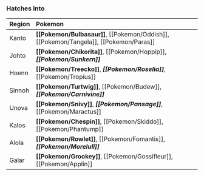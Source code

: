 ### Hatches Into
Region | Pokemon
:--- | :---
Kanto | **[[Pokemon/Bulbasaur]]**, [[Pokemon/Oddish]], [[Pokemon/Tangela]], [[Pokemon/Paras]]
Johto | **[[Pokemon/Chikorita]]**, [[Pokemon/Hoppip]], _**[[Pokemon/Sunkern]]**_
Hoenn | **[[Pokemon/Treecko]]**, _**[[Pokemon/Roselia]]**_, [[Pokemon/Tropius]]
Sinnoh | **[[Pokemon/Turtwig]]**, [[Pokemon/Budew]], _**[[Pokemon/Carnivine]]**_
Unova | **[[Pokemon/Snivy]]**, _**[[Pokemon/Pansage]]**_, [[Pokemon/Maractus]]
Kalos | **[[Pokemon/Chespin]]**, [[Pokemon/Skiddo]], [[Pokemon/Phantump]]
Alola | **[[Pokemon/Rowlet]]**, [[Pokemon/Fomantis]], _**[[Pokemon/Morelull]]**_
Galar | **[[Pokemon/Grookey]]**, [[Pokemon/Gossifleur]], [[Pokemon/Applin]]